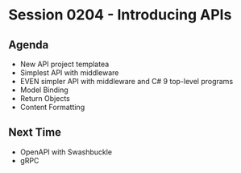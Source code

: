 # Session 0204 - Introducing APIs

## Agenda

- New API project templatea
- Simplest API with middleware
- EVEN simpler API with middleware and C# 9 top-level programs
- Model Binding
- Return Objects
- Content Formatting


## Next Time
- OpenAPI with Swashbuckle
- gRPC